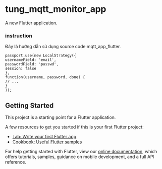 # tung_mqtt_monitor_app

A new Flutter application.

### instruction

Đây là hướng dẫn sử dụng source code mqtt_app_flutter.

```
passport.use(new LocalStrategy({
usernameField: 'email',
passwordField: 'passwd',
session: false
},
function(username, password, done) {
// ...
}
));
```

## Getting Started

This project is a starting point for a Flutter application.

A few resources to get you started if this is your first Flutter project:

- [Lab: Write your first Flutter app](https://flutter.dev/docs/get-started/codelab)
- [Cookbook: Useful Flutter samples](https://flutter.dev/docs/cookbook)

For help getting started with Flutter, view our
[online documentation](https://flutter.dev/docs), which offers tutorials,
samples, guidance on mobile development, and a full API reference.
